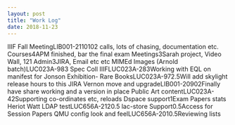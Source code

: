 ```yaml
---
layout: post
title: "Work Log"
date: 2018-11-23
---
```

<tr><td>IIIF Fall Meeting</td><td>LIB001-2110</td><td>10</td><td>2 calls, lots of chasing, documentation etc.</td></tr>
<tr><td>Courses</td><td></td><td>4</td><td>APM finished, bar the final exam</td></tr>
<tr><td>Meetings</td><td></td><td>3</td><td>Sarah project, Video Wall, 121</td></tr>
<tr><td>Admin</td><td></td><td>3</td><td>JIRA, Email etc etc</td></tr>
<tr><td>MIMEd Images (Arnold batch)</td><td>LUC023A-98</td><td>3</td><td></td></tr>
<tr><td>Spec Coll IIIF</td><td>LUC023A-28</td><td>3</td><td>Working with EQL on manifest for Jonson</td></tr>
<tr><td>Exhibition- Rare Books</td><td>LUC023A-97</td><td>2.5</td><td>Will add skylight release hours to this JIRA</td></tr>
<tr><td>Vernon move and upgrade</td><td>LIB001-2090</td><td>2</td><td>Finally have share working and a version in place</td></tr>
<tr><td>Public Art content</td><td>LUC023A-4</td><td>2</td><td>Supporting co-ordinates etc, reloads</td></tr>
<tr><td>Dspace support</td><td></td><td>1</td><td>Exam Papers stats</td></tr>
<tr><td>Heriot Watt LDAP test</td><td>LUC656A-212</td><td>0.5</td><td></td></tr>
<tr><td>lac-store Support</td><td></td><td>0.5</td><td>Access for Session Papers</td></tr>
<tr><td>QMU config look and feel</td><td>LUC656A-201</td><td>0.5</td><td>Reviewing lists</td></tr>
